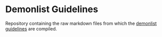 # Demonlist Guidelines

Repository containing the raw markdown files from which the [demonlist guidelines](https://pointercrate.com/guidelines) are compiled. 
